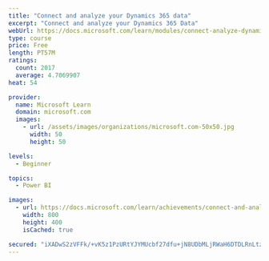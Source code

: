 ```yaml
---
title: "Connect and analyze your Dynamics 365 data​"
excerpt: "Connect and analyze your Dynamics 365 Data​"
webUrl: https://docs.microsoft.com/learn/modules/connect-analyze-dynamics-365-data/
type: course
price: Free
length: PT57M
ratings:
  count: 2017
  average: 4.7069907
heat: 54

provider:
  name: Microsoft Learn
  domain: microsoft.com
  images:
    - url: /assets/images/organizations/microsoft.com-50x50.jpg
      width: 50
      height: 50

levels:
  - Beginner

topics:
  - Power BI

images:
  - url: https://docs.microsoft.com/learn/achievements/connect-and-analyze-your-microsoft-dynamics-365-data-social.png
    width: 800
    height: 400
    isCached: true

secured: "iXADwS2zVFFk/+vK5z1PzURtYJYMUcbf27dfu+jN8UDbMLjRWaH6DTDLRnLtz6BdiSYUKeimdCj8x2rut16pj0mb5OlCqrsb1zkfRo2rHK8xnGD4e4CqzaKxxyQ9yDCWgUKiHaHxYybddV6RIMcA6Qj6bxLtDvig+yil000cDUGOpcSzOAa/O/FVh7ncWSZOkTM11xvAMC4JbJCMSDXTYL3Yq1qbXkGBAOfFZPYvdxDkSvqNZnWbvDApW3Zk4w5ZbvOr43wO1VwQYtOK5a/ZDhXlyQ3pvOVIgY7nlcyq2yQT+Wxpf5nXz7N6f10bcwKBeoRI75czFHNPfEhlL2vvF0BbWECEtIYyNdGzocQhWVRc5Y99V4WxEbejyvDN53jat+M08/zeYe5wk+nqUpd+lTgPaGI9yHFsogUPyACNcaE=;zy6r9vxbPdvqXlXUkeZUVQ=="
---
```


